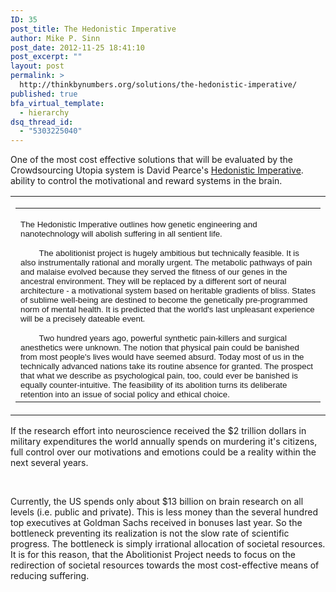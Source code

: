 ```yaml
---
ID: 35
post_title: The Hedonistic Imperative
author: Mike P. Sinn
post_date: 2012-11-25 18:41:10
post_excerpt: ""
layout: post
permalink: >
  http://thinkbynumbers.org/solutions/the-hedonistic-imperative/
published: true
bfa_virtual_template:
  - hierarchy
dsq_thread_id:
  - "5303225040"
---
```

One of the most cost effective solutions that will be evaluated by the Crowdsourcing Utopia system is David Pearce's <a href="http://web.archive.org/web/20161019211101/https://www.hedweb.com/">Hedonistic Imperative</a>. ability to control the motivational and reward systems in the brain.

<div align="center"><center>
<table width="580" border="0" cellspacing="0" cellpadding="0">
<tbody>
<tr>
<td width="100%">
<div align="left">
<table width="580" border="0" cellspacing="0" cellpadding="0" align="left">
<tbody>
<tr>
<td colspan="2" width="580">
<p align="left"><small><span style="font-family: Arial;">The Hedonistic Imperative outlines how genetic engineering and nanotechnology will abolish suffering in all sentient life.</span></small></p>
<p align="left"><small><span style="font-family: Arial;">        The abolitionist project is hugely ambitious but technically feasible. It is also instrumentally rational and morally urgent. The metabolic pathways of pain and malaise evolved because they served the fitness of our genes in the ancestral environment. They will be replaced by a different sort of neural architecture - a motivational system based on heritable gradients of bliss. States of sublime well-being are destined to become the genetically pre-programmed norm of mental health. It is predicted that the world's last unpleasant experience will be a precisely dateable event.</span></small></p>
<small><span style="font-family: Arial;">        Two hundred years ago, powerful synthetic pain-killers and surgical anesthetics were unknown. The notion that physical pain could be banished from most people's lives would have seemed absurd. Today most of us in the technically advanced nations take its routine absence for granted. The prospect that what we describe as psychological pain, too, could ever be banished is equally counter-intuitive. The feasibility of its abolition turns its deliberate retention into an issue of social policy and ethical choice.</span></small></td>
</tr>
</tbody>
</table>
</div></td>
</tr>
</tbody>
</table>
<p style="text-align: left;">If the research effort into neuroscience received the $2 trillion dollars in military expenditures the world annually spends on murdering it's citizens, full control over our motivations and emotions could be a reality within the next several years.</p>
&nbsp;

</center></div>

<p style="text-align: left;">Currently, the US spends only about $13 billion on brain research on all levels (i.e. public and private). This is less money than the several hundred top executives at Goldman Sachs received in bonuses last year. So the bottleneck preventing its realization is not the slow rate of scientific progress. The bottleneck is simply irrational allocation of societal resources. It is for this reason, that the Abolitionist Project needs to focus on the redirection of societal resources towards the most cost-effective means of reducing suffering.</p>